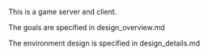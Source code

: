 This is a game server and client.

The goals are specified in design_overview.md

The environment design is specified in design_details.md

